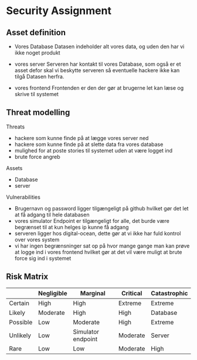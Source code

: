 # Security Assignment

## Asset definition

- Vores Database
Datasen indeholder alt vores data, og uden den har vi ikke noget produkt

- vores server
Serveren har kontakt til vores Database, som også er et asset defor skal vi beskytte serveren så eventuelle hackere ikke kan tilgå Datasen herfra.

- vores frontend
Frontenden er den der gør at brugerne let kan læse og skrive til systemet


## Threat modelling
Threats
- hackere som kunne finde på at lægge vores server ned
- hackere som kunne finde på at slette data fra vores database
- mulighed for at poste stories til systemet uden at være logget ind
- brute force angreb

Assets
- Database
- server

Vulnerabilities
- Brugernavn og password ligger tilgængeligt på github hvilket gør det let at få adgang til hele databasen
- vores simulator Endpoint er tilgængeligt for alle, det burde være begrænset til at kun helges ip kunne få adgang
-  serveren ligger hos digital-ocean, dette gør at vi ikke har fuld kontrol over vores system
- vi har ingen begrænsninger sat op på hvor mange gange man kan prøve at logge ind i vores frontend hvilket gør at det vil være muligt at brute force sig ind i systemet

## Risk Matrix

|          | Negligible | Marginal | Critical | Catastrophic |
| -------- | ---------- | -------- | -------- | ------------ |
| Certain  | High       | High     | Extreme  | Extreme      |
| Likely   | Moderate   | High     | High     | Database     |
| Possible | Low        | Moderate | High     | Extreme      |
| Unlikely | Low        | Simulator endpoint      | Moderate | Server      |
| Rare     | Low        | Low      | Moderate | High         |
